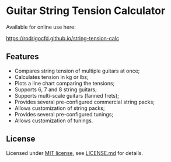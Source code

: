 # Guitar String Tension Calculator

Available for online use here:

https://rodrigocfd.github.io/string-tension-calc

## Features

* Compares string tension of multiple guitars at once;
* Calculates tension in kg or lbs;
* Plots a line chart comparing the tensions;
* Supports 6, 7 and 8 string guitars;
* Supports multi-scale guitars (fanned frets);
* Provides several pre-configured commercial string packs;
* Allows customization of string packs;
* Provides several pre-configured tunings;
* Allows customization of tunings.

## License

Licensed under [MIT license](https://opensource.org/licenses/MIT), see [LICENSE.md](LICENSE.md) for details.
